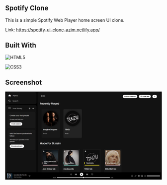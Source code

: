 ## Spotify Clone

This is a simple Spotify Web Player home screen UI clone.

Link: https://spotify-ui-clone-azim.netlify.app/

## Built With

![HTML5](https://img.shields.io/badge/html5-%23E34F26.svg?style=for-the-badge&logo=html5&logoColor=white)

![CSS3](https://img.shields.io/badge/css3-%231572B6.svg?style=for-the-badge&logo=css3&logoColor=white)

## Screenshot

![Screenshot](assets/screenshot.png)
